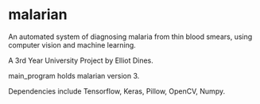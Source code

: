 # malarian

An automated system of diagnosing malaria from thin blood smears, using computer vision and machine learning. 

A 3rd Year University Project by Elliot Dines.

main_program holds malarian version 3. 

Dependencies include Tensorflow, Keras, Pillow, OpenCV, Numpy.
